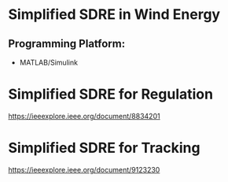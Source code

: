 # Simplified SDRE in Wind Energy

## Programming Platform:
* MATLAB/Simulink

# Simplified SDRE for Regulation
https://ieeexplore.ieee.org/document/8834201

# Simplified SDRE for Tracking
https://ieeexplore.ieee.org/document/9123230
